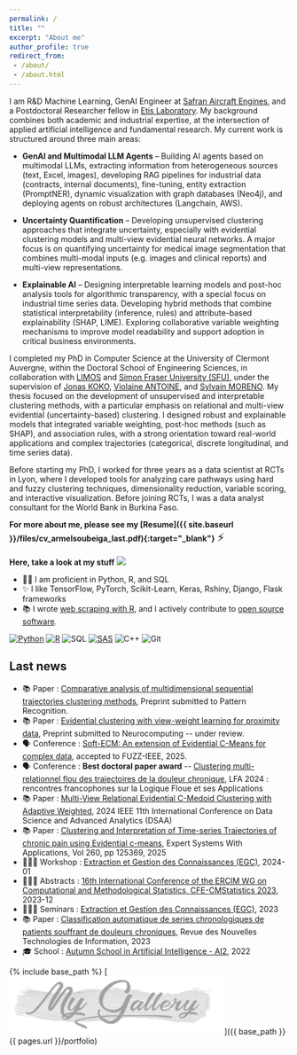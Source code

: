 ```yaml
---
permalink: /
title: ""
excerpt: "About me"
author_profile: true
redirect_from:
 - /about/
 - /about.html
---
```


I am R&D Machine Learning, GenAI Engineer at [Safran Aircraft Engines](https://www.safran-group.com/companies/safran-aircraft-engines), and a Postdoctoral Researcher fellow in [Etis Laboratory](https://www.etis-lab.fr/). My background combines both academic and industrial expertise, at the intersection of applied artificial intelligence and fundamental research. My current work is structured around three main areas:

- **GenAI and Multimodal LLM Agents** – Building AI agents based on multimodal LLMs, extracting information from heterogeneous sources (text, Excel, images), developing RAG pipelines for industrial data (contracts, internal documents), fine-tuning, entity extraction (PromptNER), dynamic visualization with graph databases (Neo4j), and deploying agents on robust architectures (Langchain, AWS).

- **Uncertainty Quantification** – Developing unsupervised clustering approaches that integrate uncertainty, especially with evidential clustering models and multi-view evidential neural networks. A major focus is on quantifying uncertainty for medical image segmentation that combines multi-modal inputs (e.g. images and clinical reports) and multi-view representations.

- **Explainable AI** – Designing interpretable learning models and post-hoc analysis tools for algorithmic transparency, with a special focus on industrial time series data. Developing hybrid methods that combine statistical interpretability (inference, rules) and attribute-based explainability (SHAP, LIME). Exploring collaborative variable weighting mechanisms to improve model readability and support adoption in critical business environments.

I completed my PhD in Computer Science at the University of Clermont Auvergne, within the Doctoral School of Engineering Sciences, in collaboration with [LIMOS](https://limos.fr/) and [Simon Fraser University (SFU)](https://www.sfu.ca/), under the supervision of [Jonas KOKO](https://perso.isima.fr/~jokoko/), [Violaine ANTOINE](https://perso.isima.fr/~viantoin/), and [Sylvain MORENO](https://www.sfu.ca/siat/people/research-faculty/sylvain-moreno.html). My thesis focused on the development of unsupervised and interpretable clustering methods, with a particular emphasis on relational and multi-view evidential (uncertainty-based) clustering. I designed robust and explainable models that integrated variable weighting, post-hoc methods (such as SHAP), and association rules, with a strong orientation toward real-world applications and complex trajectories (categorical, discrete longitudinal, and time series data).

Before starting my PhD, I worked for three years as a data scientist at RCTs in Lyon, where I developed tools for analyzing care pathways using hard and fuzzy clustering techniques, dimensionality reduction, variable scoring, and interactive visualization. Before joining RCTs, I was a data analyst consultant for the World Bank in Burkina Faso.


**For more about me, please see my [Resume]({{ site.baseurl }}/files/cv_armelsoubeiga_last.pdf){:target="_blank"}** <span style="font-size:1.5em;">⚡</span>


**Here, take a look at my stuff**  <img src="https://raw.githubusercontent.com/aemmadi/aemmadi/master/wave.gif" width="20px">

- 👨‍💻 I am proficient in Python, R, and SQL
- ✨ I like TensorFlow, PyTorch, Scikit-Learn, Keras, Rshiny, Django, Flask frameworks
- 📚 I wrote [web scraping with R](https://www.amazon.fr/dp/B0B6XGTXKP), and I actively contribute to [open source software](https://armelsoubeiga.github.io/talks/).

[![Python](https://img.shields.io/badge/-programming-black?style=flat-square&logo=python&link=https://github.com/armelsoubeiga)](https://github.com/armelsoubeiga)
[![R](https://img.shields.io/badge/-programming-black?style=flat-square&logo=r&link=https://github.com/armelsoubeiga)](https://github.com/armelsoubeiga)
![SQL](https://img.shields.io/badge/SQL-programming-black?style=flat-square&logo=sql)
[![SAS](https://img.shields.io/badge/SAS-programming-black)](https://github.com/armelsoubeiga)
![C++](https://img.shields.io/badge/-C++-00599C?style=flat-square&logo=c)
![Git](https://img.shields.io/badge/-Git-black?style=flat-square&logo=git)



**Last news**
------
- 📚 Paper : [Comparative analysis of multidimensional sequential trajectories clustering methods](), Preprint submitted to Pattern Recognition.
- 📚 Paper : [Evidential clustering with view-weight learning for proximity data](), Preprint submitted to Neurocomputing -- under review.
- 🗣️ Conference : [Soft-ECM: An extension of Evidential C-Means for complex data](), accepted to FUZZ-IEEE, 2025.
- 🗣️ Conference : **Best doctoral paper award** -- [Clustering multi-relationnel flou des trajectoires de la douleur chronique](https://armelsoubeiga.github.io/publications/2024-11-07-lfa2024), LFA 2024 : rencontres francophones sur la Logique Floue et ses Applications
- 📚 Paper : [Multi-View Relational Evidential C-Medoid Clustering with Adaptive Weighted](https://armelsoubeiga.github.io/publications/2024-10-06-Multi-View-Relational-Evidential-C-Medoid-Clustering-with-Adaptive-Weighted), 2024 IEEE 11th International Conference on Data Science and Advanced Analytics (DSAA)
- 📚 Paper : [Clustering and Interpretation of Time-series Trajectories of chronic pain using Evidential c-means](https://armelsoubeiga.github.io/publications/2024-09-20-Clustering-and-Interpretation-of-Time-series-rajectories-journalversion), Expert Systems With Applications, Vol 260, pp 125369, 2025
- 👨🏾‍🏫 Workshop : [ Extraction et Gestion des Connaissances (EGC)](https://iutdijon.u-bourgogne.fr/egc2024/), 2024-01
- 👨🏾‍🏫 Abstracts : [ 16th International Conference of the ERCIM WG on Computational and Methodological Statistics, CFE-CMStatistics 2023](https://www.cmstatistics.org/CMStatistics2023/docs/BoA.pdf?20231128014621), 2023-12
- 👨🏾‍🏫 Seminars : [ Extraction et Gestion des Connaissances (EGC)](https://egc2023.sciencesconf.org/), 2023
- 📚 Paper : [Classification automatique de series chronologiques de patients souffrant de douleurs chroniques](https://armelsoubeiga.github.io/publications/2023-01-16-Clustering-ecm-chronic-pain), Revue des Nouvelles Technologies de Information, 2023
- 🎓 School : [Autumn School in Artificial Intelligence - AI2](http://ia2.gdria.fr/autumn-school-in-artificial-intelligence/), 2022


{% include base_path %}
[![](images/porfolio/mygal.PNG)]({{ base_path }}{{ pages.url }}/portfolio)
